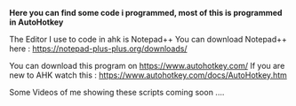 __Here you can find some code i programmed, most of this is programmed in AutoHotkey__

The Editor I use to code in ahk is Notepad++
You can download Notepad++ here : https://notepad-plus-plus.org/downloads/

You can download this program on https://www.autohotkey.com/
If you are new to AHK watch this : https://www.autohotkey.com/docs/AutoHotkey.htm

Some Videos of me showing these scripts coming soon ....
